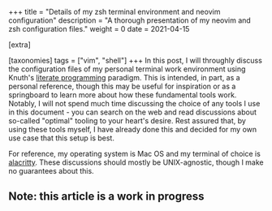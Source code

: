 +++
title = "Details of my zsh terminal environment and neovim configuration"
description = "A thorough presentation of my neovim and zsh configuration files."
weight = 0
date = 2021-04-15

[extra]

[taxonomies]
tags = ["vim", "shell"]
+++
In this post, I will throughly discuss the configuration files of my personal terminal work environment using Knuth's [literate programming](https://en.wikipedia.org/wiki/Literate_programming) paradigm.
This is intended, in part, as a personal reference, though this may be useful for inspiration or as a springboard to learn more about how these fundamental tools work.
Notably, I will not spend much time discussing the choice of any tools I use in this document - you can search on the web and read discussions about so-called "optimal" tooling to your heart's desire.
Rest assured that, by using these tools myself, I have already done this and decided for my own use case that this setup is best.

For reference, my operating system is Mac OS and my terminal of choice is [alacritty](https://github.com/alacritty/alacritty).
These discussions should mostly be UNIX-agnostic, though I make no guarantees about this.

## Note: this article is a work in progress
<!--
- IDE emulation
- obsess sessions / persistence
- taboo
- statusline
- vim fugitive
- no swap trick / checktime
- getcwd
- terminal commands
- Taboo customization
- fzf scripts (Fo)
- :cd vs :lcd
- each tab has a purpose and a :lcd
- Using :Files (to search in the current local directory) and :Fo (to search more globally)
 -->
 
